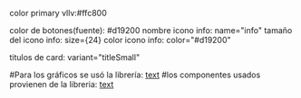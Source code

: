 color primary vllv:#ffc800

color de botones(fuente): #d19200
nombre icono info: name="info"
tamaño del icono info:  size={24} 
color icono info: color="#d19200" 


titulos de card: variant="titleSmall"


#Para los gráficos se usó la librería:
 [text](https://gifted-charts.web.app/)
 #los componentes usados provienen de la libreria:
 [text](https://reactnativepaper.com/)
